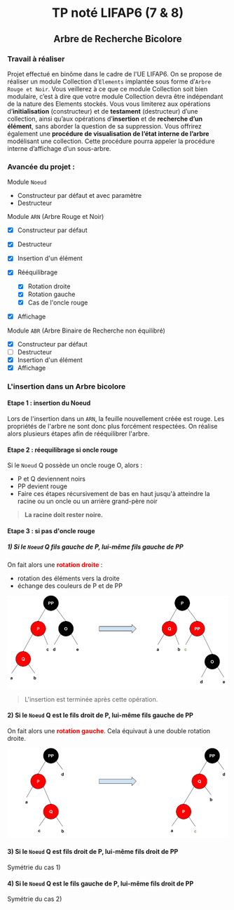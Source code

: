 # <div style="text-align:center">TP noté LIFAP6 (7 & 8) </div>
## <div style="text-align:center">Arbre de Recherche Bicolore</div>

### Travail à réaliser

Projet effectué en binôme dans le cadre de l'UE LIFAP6.
On se propose de réaliser un module Collection d’`Elements` implantée sous forme d’`Arbre Rouge et Noir`. Vous veillerez à ce que ce module Collection soit bien modulaire, c’est à dire que votre module Collection devra être indépendant de la nature des Elements stockés. Vous vous limiterez aux opérations d’**initialisation** (constructeur) et de **testament** (destructeur) d’une collection, ainsi qu’aux opérations d’**insertion** et de **recherche d’un élément**, sans aborder la question de sa suppression. Vous offrirez également une **procédure de visualisation de l’état interne de l’arbre** modélisant une collection. Cette procédure pourra appeler la procédure interne d’affichage d’un sous-arbre.

### Avancée du projet :

Module `Noeud`
- Constructeur par défaut et avec paramètre
- Destructeur
  
Module `ARN` (Arbre Rouge et Noir)
- [X] Constructeur par défaut 
- [X] Destructeur
- [X] Insertion d'un élément
- [X] Rééquilibrage
  - [X] Rotation droite
  - [X] Rotation gauche
  - [X] Cas de l'oncle rouge
- [X] Affichage 


Module `ABR` (Arbre Binaire de Recherche non équilibré)
- [X] Constructeur par défaut
- [ ] Destructeur
- [X] Insertion d'un élément
- [X] Affichage

### L'insertion dans un Arbre bicolore

#### Etape 1 : insertion du Noeud
Lors de l'insertion dans un `ARN`, la feuille nouvellement créée est rouge.
Les propriétés de l'arbre ne sont donc plus forcément respectées. 
On réalise alors plusieurs étapes afin de rééquilibrer l'arbre.

#### Etape 2 : réequilibrage si oncle rouge
Si le `Noeud` Q possède un oncle rouge O, alors : 
- P et Q deviennent noirs 
- PP devient rouge
- Faire ces étapes récursivement de bas en haut jusqu'à atteindre la racine ou un oncle ou un arrière grand-père noir

> **La racine doit rester noire.</div>**

#### Etape 3 : si pas d'oncle rouge

##### 1)  Si le `Noeud` **Q** fils gauche de **P**, lui-même fils gauche de **PP**
On fait alors une **<span style="color:red">rotation droite<span>** :  
- rotation des éléments vers la droite 
- échange des couleurs de P et de PP

![rotation droite](./img/rotation_droite.png)

> L'insertion est terminée après cette opération.

#### 2) Si le `Noeud` **Q** est le fils droit de **P**, lui-même fils gauche de **PP**
On fait alors une **<span style="color:red">rotation gauche<span>**. Cela équivaut à une double rotation droite. 

![rotation gauche](img/rotation_gauche.png)    

#### 3) Si le `Noeud` **Q** est fils droit de **P**, lui-même fils droit de **PP**
Symétrie du cas 1)  


#### 4) Si le `Noeud` **Q** est le fils gauche de **P**, lui-même fils droit de **PP**
Symétrie du cas 2)
